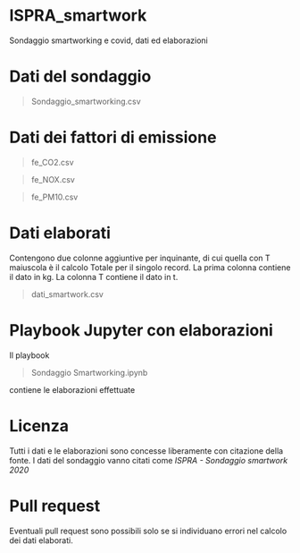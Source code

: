 # ISPRA_smartwork
Sondaggio smartworking e covid, dati ed elaborazioni

# Dati del sondaggio
> Sondaggio_smartworking.csv

# Dati dei fattori di emissione
> fe_CO2.csv

> fe_NOX.csv

> fe_PM10.csv

# Dati elaborati
Contengono due colonne aggiuntive per inquinante, di cui quella con T maiuscola è il calcolo Totale per il singolo record.
La prima colonna contiene il dato in kg.
La colonna T contiene il dato in t.
> dati_smartwork.csv

# Playbook Jupyter con elaborazioni
Il playbook
> Sondaggio Smartworking.ipynb

contiene le elaborazioni effettuate

# Licenza
Tutti i dati e le elaborazioni sono concesse liberamente con citazione della fonte.
I dati del sondaggio vanno citati come _ISPRA - Sondaggio smartwork 2020_

# Pull request
Eventuali pull request sono possibili solo se si individuano errori nel calcolo dei dati elaborati.
